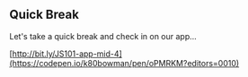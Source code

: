 ## Quick Break

Let's take a quick break and check in on our app...

[http://bit.ly/JS101-app-mid-4](https://codepen.io/k80bowman/pen/oPMRKM?editors=0010)